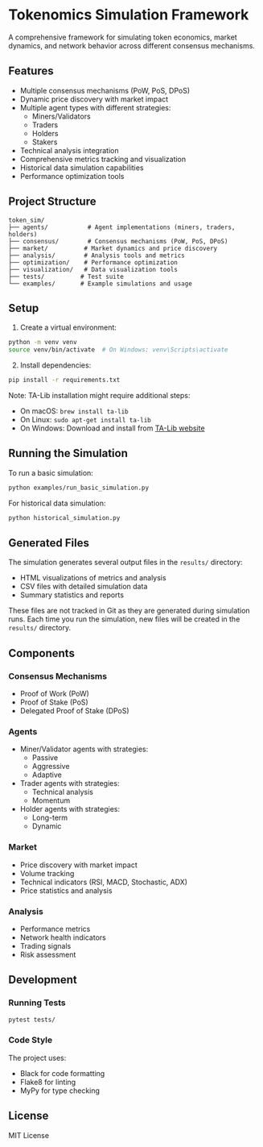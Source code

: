 # Tokenomics Simulation Framework

A comprehensive framework for simulating token economics, market dynamics, and network behavior across different consensus mechanisms.

## Features

- Multiple consensus mechanisms (PoW, PoS, DPoS)
- Dynamic price discovery with market impact
- Multiple agent types with different strategies:
  - Miners/Validators
  - Traders
  - Holders
  - Stakers
- Technical analysis integration
- Comprehensive metrics tracking and visualization
- Historical data simulation capabilities
- Performance optimization tools

## Project Structure

```
token_sim/
├── agents/           # Agent implementations (miners, traders, holders)
├── consensus/        # Consensus mechanisms (PoW, PoS, DPoS)
├── market/          # Market dynamics and price discovery
├── analysis/        # Analysis tools and metrics
├── optimization/    # Performance optimization
├── visualization/   # Data visualization tools
├── tests/          # Test suite
└── examples/       # Example simulations and usage
```

## Setup

1. Create a virtual environment:
```bash
python -m venv venv
source venv/bin/activate  # On Windows: venv\Scripts\activate
```

2. Install dependencies:
```bash
pip install -r requirements.txt
```

Note: TA-Lib installation might require additional steps:
- On macOS: `brew install ta-lib`
- On Linux: `sudo apt-get install ta-lib`
- On Windows: Download and install from [TA-Lib website](https://ta-lib.org/hdr_dw.html)

## Running the Simulation

To run a basic simulation:

```bash
python examples/run_basic_simulation.py
```

For historical data simulation:

```bash
python historical_simulation.py
```

## Generated Files

The simulation generates several output files in the `results/` directory:
- HTML visualizations of metrics and analysis
- CSV files with detailed simulation data
- Summary statistics and reports

These files are not tracked in Git as they are generated during simulation runs. Each time you run the simulation, new files will be created in the `results/` directory.

## Components

### Consensus Mechanisms
- Proof of Work (PoW)
- Proof of Stake (PoS)
- Delegated Proof of Stake (DPoS)

### Agents
- Miner/Validator agents with strategies:
  - Passive
  - Aggressive
  - Adaptive
- Trader agents with strategies:
  - Technical analysis
  - Momentum
- Holder agents with strategies:
  - Long-term
  - Dynamic

### Market
- Price discovery with market impact
- Volume tracking
- Technical indicators (RSI, MACD, Stochastic, ADX)
- Price statistics and analysis

### Analysis
- Performance metrics
- Network health indicators
- Trading signals
- Risk assessment

## Development

### Running Tests
```bash
pytest tests/
```

### Code Style
The project uses:
- Black for code formatting
- Flake8 for linting
- MyPy for type checking

## License

MIT License 